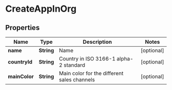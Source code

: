 
# CreateAppInOrg

## Properties
Name | Type | Description | Notes
------------ | ------------- | ------------- | -------------
**name** | **String** | Name |  [optional]
**countryId** | **String** | Country in ISO 3166-1 alpha-2 standard |  [optional]
**mainColor** | **String** | Main color for the different sales channels |  [optional]



